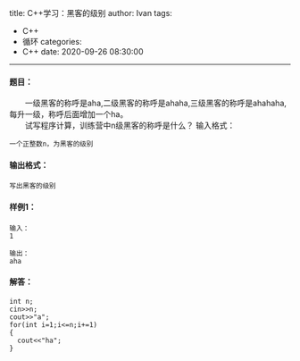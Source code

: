 title: C++学习：黑客的级别
author: Ivan
tags:
  - C++
  - 循环
categories:
  - C++
date: 2020-09-26 08:30:00
---
#### 题目：
&emsp;&emsp;一级黑客的称呼是aha,二级黑客的称呼是ahaha,三级黑客的称呼是ahahaha,每升一级，称呼后面增加一个ha。  
&emsp;&emsp;试写程序计算，训练营中n级黑客的称呼是什么？
输入格式：
```
一个正整数n，为黑客的级别
```
#### 输出格式：
```
写出黑客的级别
```
#### 样例1：
```
输入：
1
```
```
输出：
aha
```
#### 解答：
```
int n;
cin>>n;
cout>>"a";
for(int i=1;i<=n;i+=1)
{
  cout<<"ha";
}
```